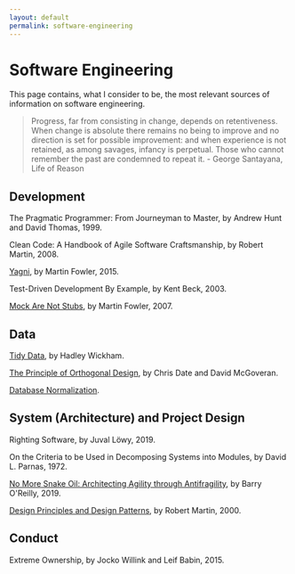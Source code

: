 ```yaml
---
layout: default
permalink: software-engineering
---
```


# Software Engineering

This page contains, what I consider to be, the most relevant sources of information on software engineering.

> Progress, far from consisting in change, depends on retentiveness. When change is absolute there remains no being to improve and no direction is set for possible improvement: and when experience is not retained, as among savages, infancy is perpetual. Those who cannot remember the past are condemned to repeat it. - George Santayana, Life of Reason

## Development

The Pragmatic Programmer: From Journeyman to Master, by Andrew Hunt and David Thomas, 1999.

Clean Code: A Handbook of Agile Software Craftsmanship, by Robert Martin, 2008.

[Yagni](https://martinfowler.com/bliki/Yagni.html), by Martin Fowler, 2015.

Test-Driven Development By Example, by Kent Beck, 2003.

[Mock Are Not Stubs](https://martinfowler.com/articles/mocksArentStubs.html), by Martin Fowler, 2007.

## Data

[Tidy Data](https://vita.had.co.nz/papers/tidy-data.pdf), by Hadley Wickham.

[The Principle of Orthogonal Design](https://web.archive.org/web/20100224075429/http://www.dbdebunk.com/page/page/622331.htm), by Chris Date and David McGoveran.

[Database Normalization](https://en.wikipedia.org/wiki/Database_normalization#Normal_forms).

## System (Architecture) and Project Design

Righting Software, by Juval Löwy, 2019.

On the Criteria to be Used in Decomposing Systems into Modules, by David L. Parnas, 1972.

<!-- Anti-fragile ICT Systems, by Kjell Jørgen Hole, 2016. -->

[No More Snake Oil: Architecting Agility through Antifragility](https://www.sciencedirect.com/science/article/pii/S1877050919305861), by Barry O'Reilly, 2019.

[Design Principles and Design Patterns](https://fi.ort.edu.uy/innovaportal/file/2032/1/design_principles.pdf), by Robert Martin, 2000.

## Conduct

Extreme Ownership, by Jocko Willink and Leif Babin, 2015.
